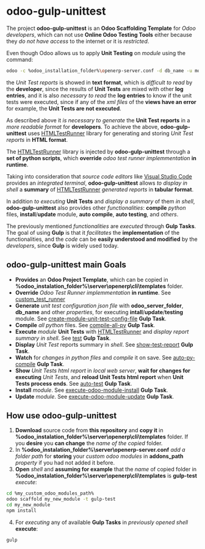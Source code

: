 # odoo-gulp-unittest
The project **odoo-gulp-unittest** is an **Odoo Scaffolding Template** for _Odoo developers_, which can not use **Online Odoo Testing Tools** either because they _do not have access_ to the internet or it is _restricted_.

Even though Odoo allows us to apply **Unit Testing** on _module_ using the command:
```sh
odoo -c %odoo_installation_folder%\openerp-server.conf -d db_name -u module_name --stop-after-init --test-enable
```
the _Unit Test reports_ is showed in **text format**, which is _difficult to read_ by the **developer**, since the results of **Unit Tests** are mixed with other **log entries**, and it is also _necessary to read_ the **log entries** to know if the unit tests were executed, since if any of the _xml files_ of the **views have an error** for example, the **Unit Tests are not executed**.

As described above it _is necessary to generate_ the **Unit Test reports** in a _more readable format_ for **developers**. To achieve the above, **odoo-gulp-unittest** uses [HTMLTestRunner](http://tungwaiyip.info/software/HTMLTestRunner.html) library for generating and storing _Unit Test reports_ in **HTML format**.

The [HTMLTestRunner](http://tungwaiyip.info/software/HTMLTestRunner.html) library is injected by **odoo-gulp-unittest** through a **set of python scripts**, which **override** _odoo test runner implemmentation_ **in runtime**. 

Taking into consideration that _source code editors_ like [Visual Studio Code](https://code.visualstudio.com/) provides an _integrated terminal_, **odoo-gulp-unittest** allows _to display in shell_ a **summary** of [HTMLTestRunner](http://tungwaiyip.info/software/HTMLTestRunner.html) _generated reports_ in **tabular format**.

In addition _to executing_ **Unit Tests** and _display a summary_ of them _in shell_, **odoo-gulp-unittest** also provides other _functionalities_: **compile** _python_ files, **install**/**update** module,  **auto compile**, **auto testing**, and _others_.

The previously mentioned _functionalities_ are _executed_ through **Gulp Tasks**. The goal of using **Gulp** is that it _facilitates_ the **implementation** of the functionalities, and the _code_ can be **easily understood and modified** by the _developers_, since **Gulp** is widely used today.

## odoo-gulp-unittest main Goals
* **Provides** an **Odoo Project Template**, which can be copied in **%odoo_instalation_folder%\server\openerp\cli\templates** folder.
* **Override** _Odoo Test Runner implemmentation_ **in runtime**. See [custom_test_runner](/module_update_tests/server_test_runner.py)
* **Generate** _unit test configuration json file_ with **odoo_server_folder**, **db_name** and other _properties_, for executing **intall**/**update**/**testing** module. See [create-module-unit-test-config-file](/gulpfile.js) **Gulp Task**.
* **Compile** _all python_ files. See [compile-all-py](/gulpfile.js) **Gulp Task**.
* **Execute** _module_ **Unit Tests** with [HTMLTestRunner](http://tungwaiyip.info/software/HTMLTestRunner.html) and _display report summary in shell_. See [test](/gulpfile.js) **Gulp Task**.
* **Display** _Unit Test_ reports summary in _shell_. See [show-test-report](/gulpfile.js) **Gulp Task**.
* **Watch** for _changes in python files_ and _compile_ it on save. See [auto-py-compile](/gulpfile.js) **Gulp Task**.
* **Show** _Unit Tests html report_ in _local web server_, **wait for changes for executing** _Unit Tests_, and **reload Unit Tests html report** when **Unit Tests process ends**. See [auto-test](/gulpfile.js) **Gulp Task**.
* **Install** _module_. See [execute-odoo-module-install](/gulpfile.js) **Gulp Task**. 
* **Update** _module_. See [execute-odoo-module-update](/gulpfile.js) **Gulp Task**. 

## How use odoo-gulp-unittest
1. **Download** source code from **this repository** and **copy it** in **%odoo_instalation_folder%\server\openerp\cli\templates** folder. If you **desire** you **can change** the _name of the copied_ folder.
2. In **%odoo_instalation_folder%\server\openerp-server.conf** _add a folder path_ for **storing** your _custom odoo modules_ in **addons_path** _property_ if you had not added it before.
3. **Open** _shell_ and **assuming for example** that the _name_ of copied folder in **%odoo_instalation_folder%\server\openerp\cli\templates** is **gulp-test** _execute_:
```sh
cd %my_custom_odoo_modules_path%
odoo scaffold my_new_module -t gulp-test
cd my_new_module
npm install
```
4. For _executing_ any of available **Gulp Tasks** in _previously opened shell_ **execute**:
```sh
gulp
```
